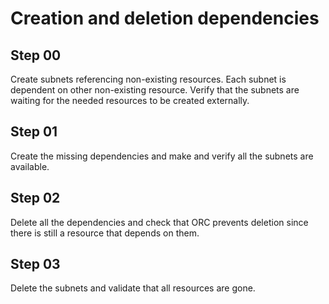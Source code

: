 # Creation and deletion dependencies

## Step 00

Create subnets referencing non-existing resources. Each subnet is dependent on other non-existing resource. Verify that the subnets are waiting for the needed resources to be created externally.

## Step 01

Create the missing dependencies and make and verify all the subnets are available.

## Step 02

Delete all the dependencies and check that ORC prevents deletion since there is still a resource that depends on them.

## Step 03

Delete the subnets and validate that all resources are gone.
